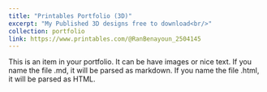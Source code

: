 ```yaml
---
title: "Printables Portfolio (3D)"
excerpt: "My Published 3D designs free to download<br/>"
collection: portfolio
link: https://www.printables.com/@RanBenayoun_2504145
---
```


This is an item in your portfolio. It can be have images or nice text. If you name the file .md, it will be parsed as markdown. If you name the file .html, it will be parsed as HTML. 
